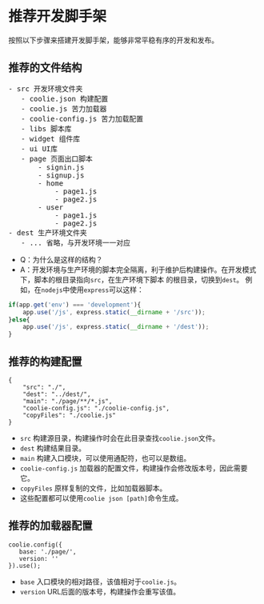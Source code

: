 # 推荐开发脚手架
按照以下步骤来搭建开发脚手架，能够非常平稳有序的开发和发布。

## 推荐的文件结构
<pre>
- src 开发环境文件夹
   - coolie.json 构建配置
   - coolie.js 苦力加载器
   - coolie-config.js 苦力加载配置
   - libs 脚本库
   - widget 组件库
   - ui UI库
   - page 页面出口脚本
       - signin.js
       - signup.js
       - home
           - page1.js
           - page2.js
       - user
           - page1.js
           - page2.js
- dest 生产环境文件夹
   - ... 省略，与开发环境一一对应
</pre>

- Q：为什么是这样的结构？
- A：开发环境与生产环境的脚本完全隔离，利于维护后构建操作。在开发模式下，脚本的根目录指向`src`，在生产环境下脚本
的根目录，切换到`dest`。
例如，在`nodejs`中使用`express`可以这样：
```js
if(app.get('env') === 'development'){
    app.use('/js', express.static(__dirname + '/src'));
}else{
    app.use('/js', express.static(__dirname + '/dest'));
}
```


## 推荐的构建配置
```
{
    "src": "./",
    "dest": "../dest/",
    "main": "./page/**/*.js",
    "coolie-config.js": "./coolie-config.js",
    "copyFiles": "./coolie.js"
}
```
- `src` 构建源目录，构建操作时会在此目录查找`coolie.json`文件。
- `dest` 构建结果目录。
- `main` 构建入口模块，可以使用通配符，也可以是数组。
- `coolie-config.js` 加载器的配置文件，构建操作会修改版本号，因此需要它。
- `copyFiles` 原样复制的文件，比如加载器脚本。
- 这些配置都可以使用`coolie json [path]`命令生成。


## 推荐的加载器配置
```
coolie.config({
   base: './page/',
   version: ''
}).use();
```
- `base` 入口模块的相对路径，该值相对于`coolie.js`。
- `version` URL后面的版本号，构建操作会重写该值。


